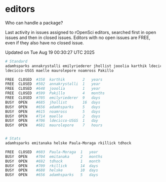 # editors

Who can handle a package?

Last activity in issues assigned to rOpenSci editors, searched first in open
issues and then in closed issues. Editors with no open issues are FREE, even if
they also have no closed issue.


Updated on Tue Aug 19 00:30:27 UTC 2025

```bash
# Standard
adamhsparks annakrystalli emilyriederer jhollist jooolia karthik ldecicco
ldecicco-USGS maelle maurolepore noamross Pakillo

FREE  CLOSED  #358  karthik        2   years
FREE  CLOSED  #502  annakrystalli  1   year
FREE  CLOSED  #648  jooolia        1   year
FREE  CLOSED  #599  Pakillo        4   months
FREE  CLOSED  #705  emilyriederer  9   days
BUSY  OPEN    #685  jhollist       16  days
BUSY  OPEN    #656  adamhsparks    5   days
BUSY  OPEN    #615  noamross       5   days
BUSY  OPEN    #714  maelle         2   days
BUSY  OPEN    #706  ldecicco-USGS  1   day
BUSY  OPEN    #681  maurolepore    7   hours


# Stats
adamhsparks emitanaka helske Paula-Moraga rkillick tdhock

FREE  CLOSED  #603  Paula-Moraga  1   year
BUSY  OPEN    #704  emitanaka     2   months
BUSY  OPEN    #692  tdhock        1   month
BUSY  OPEN    #709  rkillick      14  days
BUSY  OPEN    #688  helske        10  days
BUSY  OPEN    #656  adamhsparks   5   days
```
